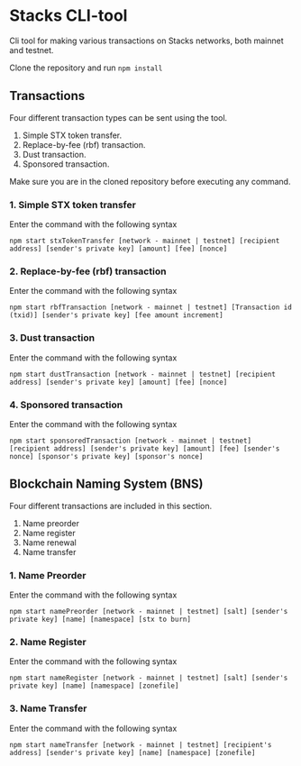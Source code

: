 # Stacks CLI-tool

Cli tool for making various transactions on Stacks networks, both mainnet and testnet.

Clone the repository and run `npm install`

## Transactions

Four different transaction types can be sent using the tool.

1. Simple STX token transfer.
2. Replace-by-fee (rbf) transaction.
3. Dust transaction.
4. Sponsored transaction.

Make sure you are in the cloned repository before executing any command.

### 1. Simple STX token transfer

Enter the command with the following syntax

`npm start stxTokenTransfer [network - mainnet | testnet] [recipient address] [sender's private key] [amount] [fee] [nonce]`

### 2. Replace-by-fee (rbf) transaction

Enter the command with the following syntax

`npm start rbfTransaction [network - mainnet | testnet] [Transaction id (txid)] [sender's private key] [fee amount increment]`

### 3. Dust transaction

Enter the command with the following syntax

`npm start dustTransaction [network - mainnet | testnet] [recipient address] [sender's private key] [amount] [fee] [nonce]`

### 4. Sponsored transaction

Enter the command with the following syntax

`npm start sponsoredTransaction [network - mainnet | testnet] [recipient address] [sender's private key] [amount] [fee] [sender's nonce] [sponsor's private key] [sponsor's nonce]`

## Blockchain Naming System (BNS)

Four different transactions are included in this section.

1. Name preorder
2. Name register
3. Name renewal
4. Name transfer

### 1. Name Preorder

Enter the command with the following syntax

`npm start namePreorder [network - mainnet | testnet] [salt] [sender's private key] [name] [namespace] [stx to burn]`

### 2. Name Register

Enter the command with the following syntax

`npm start nameRegister [network - mainnet | testnet] [salt] [sender's private key] [name] [namespace] [zonefile]`

### 3. Name Transfer

Enter the command with the following syntax

`npm start nameTransfer [network - mainnet | testnet] [recipient's address] [sender's private key] [name] [namespace] [zonefile] `
